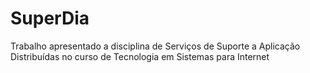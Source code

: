 # SuperDia
Trabalho apresentado a disciplina de Serviços de Suporte a Aplicação Distribuídas no curso de Tecnologia em Sistemas para Internet
